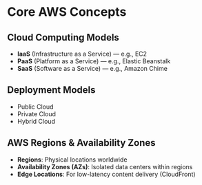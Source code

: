 # Core AWS Concepts

## Cloud Computing Models
- **IaaS** (Infrastructure as a Service) — e.g., EC2
- **PaaS** (Platform as a Service) — e.g., Elastic Beanstalk
- **SaaS** (Software as a Service) — e.g., Amazon Chime

## Deployment Models
- Public Cloud
- Private Cloud
- Hybrid Cloud

## AWS Regions & Availability Zones
- **Regions**: Physical locations worldwide
- **Availability Zones (AZs)**: Isolated data centers within regions
- **Edge Locations**: For low-latency content delivery (CloudFront)
